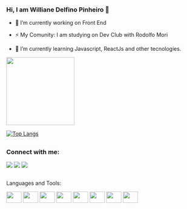 ### Hi, I am Williane Delfino Pinheiro 👋
  
  - 🔭 I’m currently working on Front End
  
  - ⚡ My Comunity: I am studying on Dev Club with Rodolfo Mori
    
  - 🌱 I’m currently learning Javascript, ReactJs and other tecnologies.
  
<div>
  <p>
  <img height="180em" src="https://github-readme-stats.vercel.app/api?username=willianepp&show_icons=true&theme=radical" />
  
  [![Top Langs](https://github-readme-stats.vercel.app/api/top-langs/?username=willianepp&layout=compact&theme=radical)](https://github.com/willianepp/github-readme-stats)
  
  </p>

</div>

##

### Connect with me:

<div>
  <a href=https://www.instagram.com/williane.pinheiro/ target=_blank><img src=https://img.shields.io/badge/Instagram-E4405F?style=for-the-badge&logo=instagram&logoColor=white target=_blank></a>
  <a href= https://www.linkedin.com/in/williane-pinheiro-918b9274/ target=_blank><img src=https://img.shields.io/badge/LinkedIn-0077B5?style=for-the-badge&logo=linkedin&logoColor=white target=_blank></a>
  <a href="mailto:willy.pinheiro.94@gmail.com?subject=Questions"><img src=https://img.shields.io/badge/Gmail-D14836?style=for-the-badge&logo=gmail&logoColor=white target=_blank></a>
  
</div>

##
Languages and Tools:

<div>
<img src="https://cdn.jsdelivr.net/gh/devicons/devicon/icons/html5/html5-original.svg"/ height=30 width=40>
<img src="https://cdn.jsdelivr.net/gh/devicons/devicon/icons/css3/css3-original.svg"/ height=30 width=40>
<img src="https://cdn.jsdelivr.net/gh/devicons/devicon/icons/javascript/javascript-original.svg" / height=30 width=40>
<img src="https://cdn.jsdelivr.net/gh/devicons/devicon/icons/react/react-original-wordmark.svg" / height=30 width=40>
<img src="https://cdn.jsdelivr.net/gh/devicons/devicon/icons/figma/figma-original.svg" / height=30 width=40>
<img src="https://cdn.jsdelivr.net/gh/devicons/devicon/icons/git/git-original.svg" / height=30 width=40>
<img src="https://cdn.jsdelivr.net/gh/devicons/devicon/icons/github/github-original.svg" / height=30 width=40>
<img src="https://cdn.jsdelivr.net/gh/devicons/devicon/icons/visualstudio/visualstudio-plain.svg" / height=30 width=40>
</div>



